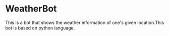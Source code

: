 # WeatherBot
This is a bot that shows the weather information of one's given location.This bot is based on python language.
